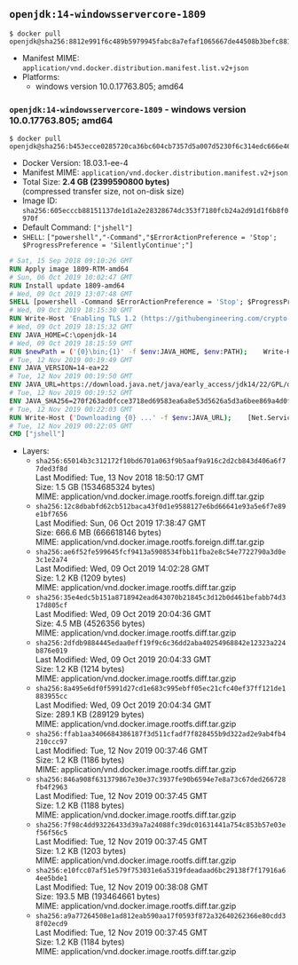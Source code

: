 ## `openjdk:14-windowsservercore-1809`

```console
$ docker pull openjdk@sha256:8812e991f6c489b5979945fabc8a7efaf1065667de44508b3befc8814ed5ba12
```

-	Manifest MIME: `application/vnd.docker.distribution.manifest.list.v2+json`
-	Platforms:
	-	windows version 10.0.17763.805; amd64

### `openjdk:14-windowsservercore-1809` - windows version 10.0.17763.805; amd64

```console
$ docker pull openjdk@sha256:b453ecce0285720ca36bc604cb7357d5a007d5230f6c314edc666e464adf1959
```

-	Docker Version: 18.03.1-ee-4
-	Manifest MIME: `application/vnd.docker.distribution.manifest.v2+json`
-	Total Size: **2.4 GB (2399590800 bytes)**  
	(compressed transfer size, not on-disk size)
-	Image ID: `sha256:605ecccb88151137de1d1a2e28328674dc353f7180fcb24a2d91d1f6b8f0970f`
-	Default Command: `["jshell"]`
-	`SHELL`: `["powershell","-Command","$ErrorActionPreference = 'Stop'; $ProgressPreference = 'SilentlyContinue';"]`

```dockerfile
# Sat, 15 Sep 2018 09:10:26 GMT
RUN Apply image 1809-RTM-amd64
# Sun, 06 Oct 2019 10:02:47 GMT
RUN Install update 1809-amd64
# Wed, 09 Oct 2019 13:07:48 GMT
SHELL [powershell -Command $ErrorActionPreference = 'Stop'; $ProgressPreference = 'SilentlyContinue';]
# Wed, 09 Oct 2019 18:15:30 GMT
RUN Write-Host 'Enabling TLS 1.2 (https://githubengineering.com/crypto-removal-notice/) ...'; 	$tls12RegBase = 'HKLM:\\SYSTEM\CurrentControlSet\Control\SecurityProviders\SCHANNEL\Protocols\TLS 1.2'; 	if (Test-Path $tls12RegBase) { throw ('"{0}" already exists!' -f $tls12RegBase) }; 	New-Item -Path ('{0}/Client' -f $tls12RegBase) -Force; 	New-Item -Path ('{0}/Server' -f $tls12RegBase) -Force; 	New-ItemProperty -Path ('{0}/Client' -f $tls12RegBase) -Name 'DisabledByDefault' -PropertyType DWORD -Value 0 -Force; 	New-ItemProperty -Path ('{0}/Client' -f $tls12RegBase) -Name 'Enabled' -PropertyType DWORD -Value 1 -Force; 	New-ItemProperty -Path ('{0}/Server' -f $tls12RegBase) -Name 'DisabledByDefault' -PropertyType DWORD -Value 0 -Force; 	New-ItemProperty -Path ('{0}/Server' -f $tls12RegBase) -Name 'Enabled' -PropertyType DWORD -Value 1 -Force
# Wed, 09 Oct 2019 18:15:32 GMT
ENV JAVA_HOME=C:\openjdk-14
# Wed, 09 Oct 2019 18:15:59 GMT
RUN $newPath = ('{0}\bin;{1}' -f $env:JAVA_HOME, $env:PATH); 	Write-Host ('Updating PATH: {0}' -f $newPath); 	setx /M PATH $newPath
# Tue, 12 Nov 2019 00:19:49 GMT
ENV JAVA_VERSION=14-ea+22
# Tue, 12 Nov 2019 00:19:50 GMT
ENV JAVA_URL=https://download.java.net/java/early_access/jdk14/22/GPL/openjdk-14-ea+22_windows-x64_bin.zip
# Tue, 12 Nov 2019 00:19:52 GMT
ENV JAVA_SHA256=270f263ad0fcce3718ed69583ea6a8e53d5626a5d3a6bee869a4d0f4e4b3ce7b
# Tue, 12 Nov 2019 00:22:03 GMT
RUN Write-Host ('Downloading {0} ...' -f $env:JAVA_URL); 	[Net.ServicePointManager]::SecurityProtocol = [Net.SecurityProtocolType]::Tls12; 	Invoke-WebRequest -Uri $env:JAVA_URL -OutFile 'openjdk.zip'; 	Write-Host ('Verifying sha256 ({0}) ...' -f $env:JAVA_SHA256); 	if ((Get-FileHash openjdk.zip -Algorithm sha256).Hash -ne $env:JAVA_SHA256) { 		Write-Host 'FAILED!'; 		exit 1; 	}; 		Write-Host 'Expanding ...'; 	New-Item -ItemType Directory -Path C:\temp | Out-Null; 	Expand-Archive openjdk.zip -DestinationPath C:\temp; 	Move-Item -Path C:\temp\* -Destination $env:JAVA_HOME; 	Remove-Item C:\temp; 		Write-Host 'Removing ...'; 	Remove-Item openjdk.zip -Force; 		Write-Host 'Verifying install ...'; 	Write-Host '  javac --version'; javac --version; 	Write-Host '  java --version'; java --version; 		Write-Host 'Complete.'
# Tue, 12 Nov 2019 00:22:05 GMT
CMD ["jshell"]
```

-	Layers:
	-	`sha256:65014b3c312172f10bd6701a063f9b5aaf9a916c2d2cb843d406a6f77ded3f8d`  
		Last Modified: Tue, 13 Nov 2018 18:50:17 GMT  
		Size: 1.5 GB (1534685324 bytes)  
		MIME: application/vnd.docker.image.rootfs.foreign.diff.tar.gzip
	-	`sha256:12c8dbabfd62cb512baca43f0d1e9588127e6bd66641e93a5e6f7e89e1bf7656`  
		Last Modified: Sun, 06 Oct 2019 17:38:47 GMT  
		Size: 666.6 MB (666618146 bytes)  
		MIME: application/vnd.docker.image.rootfs.foreign.diff.tar.gzip
	-	`sha256:ae6f52fe599645fcf9413a5908534fbb11fba2e8c54e7722790a3d0e3c1e2a74`  
		Last Modified: Wed, 09 Oct 2019 14:02:28 GMT  
		Size: 1.2 KB (1209 bytes)  
		MIME: application/vnd.docker.image.rootfs.diff.tar.gzip
	-	`sha256:35e4edc5b151a8718942ead643070b21845c3d12b0d461befabb74d317d805cf`  
		Last Modified: Wed, 09 Oct 2019 20:04:36 GMT  
		Size: 4.5 MB (4526356 bytes)  
		MIME: application/vnd.docker.image.rootfs.diff.tar.gzip
	-	`sha256:2dfdb9884445edaa0eff19f9c6c36dd2aba40254968842e12323a224b876e019`  
		Last Modified: Wed, 09 Oct 2019 20:04:33 GMT  
		Size: 1.2 KB (1214 bytes)  
		MIME: application/vnd.docker.image.rootfs.diff.tar.gzip
	-	`sha256:8a495e6df0f5991d27cd1e683c995ebff05ec21cfc40ef37ff121de1883955cc`  
		Last Modified: Wed, 09 Oct 2019 20:04:34 GMT  
		Size: 289.1 KB (289129 bytes)  
		MIME: application/vnd.docker.image.rootfs.diff.tar.gzip
	-	`sha256:ffab1aa3406684386187f3d511cfadf7f828455b9d322ad2e9ab4fb4210ccc97`  
		Last Modified: Tue, 12 Nov 2019 00:37:46 GMT  
		Size: 1.2 KB (1186 bytes)  
		MIME: application/vnd.docker.image.rootfs.diff.tar.gzip
	-	`sha256:846a908f631379867e30e37c3937fe90b6594e7e8a73c67ded266728fb4f2963`  
		Last Modified: Tue, 12 Nov 2019 00:37:45 GMT  
		Size: 1.2 KB (1188 bytes)  
		MIME: application/vnd.docker.image.rootfs.diff.tar.gzip
	-	`sha256:7f98c4dd93226433d39a7a24088fc39dc01631441a754c853b57e03ef56f56c5`  
		Last Modified: Tue, 12 Nov 2019 00:37:45 GMT  
		Size: 1.2 KB (1203 bytes)  
		MIME: application/vnd.docker.image.rootfs.diff.tar.gzip
	-	`sha256:e10fcc07af51e579f753031e6a5319fdeadaad6bc29138f7f17916a64ee5bde1`  
		Last Modified: Tue, 12 Nov 2019 00:38:08 GMT  
		Size: 193.5 MB (193464661 bytes)  
		MIME: application/vnd.docker.image.rootfs.diff.tar.gzip
	-	`sha256:a9a77264508e1ad812eab590aa17f0593f872a32640262366e80cdd38f02ecd9`  
		Last Modified: Tue, 12 Nov 2019 00:37:45 GMT  
		Size: 1.2 KB (1184 bytes)  
		MIME: application/vnd.docker.image.rootfs.diff.tar.gzip
